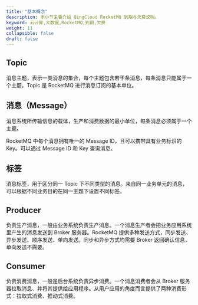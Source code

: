 ```yaml
---
title: "基本概念"
description: 本小节主要介绍 QingCloud RocketMQ 到期与欠费说明。 
keyword: 云计算,大数据,RocketMQ,到期,欠费 
weight: 11
collapsible: false
draft: false
---
```


## Topic

消息主题，表示一类消息的集合，每个主题包含若干条消息，每条消息只能属于一个主题。Topic 是 RocketMQ 进行消息订阅的基本单位。

## 消息（Message）

消息系统所传输信息的载体，生产和消费数据的最小单位，每条消息必须属于一个主题。

RocketMQ 中每个消息拥有唯一的 Message ID，且可以携带具有业务标识的 Key。可以通过 Message ID 和 Key 查询消息。

## 标签

消息标签，用于区分同一 Topic 下不同类型的消息。来自同一业务单元的消息，可以根据不同业务目的在同一主题下设置不同标签。

## Producer

负责生产消息，一般由业务系统负责生产消息。一个消息生产者会把业务应用系统里产生的消息发送到 Broker 服务器。RocketMQ 提供多种发送方式，同步发送、异步发送、顺序发送、单向发送。同步和异步方式均需要 Broker 返回确认信息，单向发送不需要。

## Consumer

负责消费消息，一般是后台系统负责异步消费。一个消息消费者会从 Broker 服务器拉取消息、并将其提供给应用程序。从用户应用的角度而言提供了两种消费形式：拉取式消费、推动式消费。
